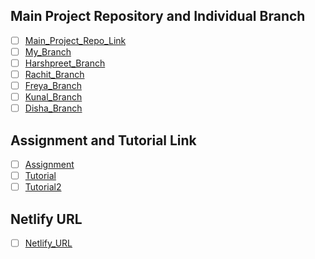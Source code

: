 ## Main Project Repository and Individual Branch
- [ ] [Main_Project_Repo_Link](https://git.cs.dal.ca/harshpreet/csci_5709_grp-06)
- [ ] [My_Branch](https://git.cs.dal.ca/harshpreet/csci_5709_grp-06/-/tree/develop_rahul?ref_type=heads)
- [ ] [Harshpreet_Branch](https://git.cs.dal.ca/harshpreet/csci_5709_grp-06/-/tree/HarshpreetSingh?ref_type=heads)
- [ ] [Rachit_Branch](https://git.cs.dal.ca/harshpreet/csci_5709_grp-06/-/tree/Rachit?ref_type=heads)
- [ ] [Freya_Branch](https://git.cs.dal.ca/harshpreet/csci_5709_grp-06/-/tree/FreyaV?ref_type=heads)
- [ ] [Kunal_Branch](https://git.cs.dal.ca/harshpreet/csci_5709_grp-06/-/tree/dev_kunal?ref_type=heads)
- [ ] [Disha_Branch](https://git.cs.dal.ca/harshpreet/csci_5709_grp-06/-/tree/dev/disha?ref_type=heads)
## Assignment and Tutorial Link
- [ ] [Assignment](https://git.cs.dal.ca/rgoswami/csci_5709_repository)
- [ ] [Tutorial](https://git.cs.dal.ca/rgoswami/csci_5709_tutorials/-/tree/main?ref_type=heads)
- [ ] [Tutorial2](https://git.cs.dal.ca/rgoswami/csci_5709_tutorials/-/tree/main/tutorial2?ref_type=heads)

## Netlify URL
- [ ] [Netlify_URL](https://main--majestic-youtiao-df8192.netlify.app/)